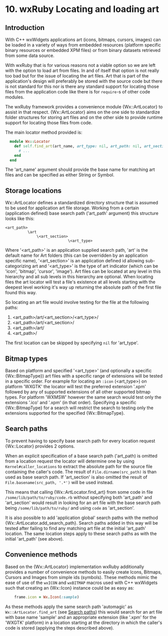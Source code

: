 <!--
# @markup markdown
# @title 10. wxRuby Locating and loading art
-->

# 10. wxRuby Locating and loading art

## Introduction

With C++ wxWidgets applications art (icons, bitmaps, cursors, images) can be loaded in a variety 
of ways from embedded resources (platform specific binary resources or embedded XPM files) or from
binary datasets retrieved from some data source.  

With wxRuby that is for various reasons not a viable option so we are left with the option to
load art from files. In and of itself that option is not really too bad but for the issue of locating 
the art files.
Art that is part of the application's design will preferably be stored with the source code but there
is not standard for this nor is there any standard support for locating those files from the application
code like there is for `require`-s of other code modules.

The wxRuby framework provides a convenience module {Wx::ArtLocator} to assist in that respect.
{Wx::ArtLocator} aims on the one side to standardize folder structures for storing art files and on the
other side to provide runtime support for locating those files from code.

The main locator method provided is:

```ruby
  module Wx::Locator
    def self.find_art(art_name, art_type: nil, art_path: nil, art_section: nil, bmp_type: nil)
      # ...
    end
  end
```

The 'art_name' argument should provide the base name for matching art files and can be specified as either
String or Symbol.

## Storage locations

Wx::ArtLocator defines a standardized directory structure that is assumed to be used for application art
file storage.
Working from a certain (application defined) base search path ('art_path' argument) this structure looks like this:

    <art_path>
              \art
                  \<art_section>
                                \<art_type>

Where '<art_path>' is an application supplied search path, 'art' is the default name for Art folders (this can be overridden by an application specific name),
'<art_section>' is an application defined id allowing sub-categorizing art and '<art_type>' is the type of art indicator 
(which can be 'icon', 'bitmap', 'cursor', 'image').
Art files can be located at any level in this hierarchy and all sub levels in this hierarchy are optional. 
When locating files the art locator will test a file's existence at all levels starting with the
deepest level working it's way up returning the absolute path of the first file found this way.

So locating an art file would involve testing for the file at the following paths:
1. \<art_path>/art/<art_section>/<art_type>/
2. \<art_path>/art/<art_section>/
3. \<art_path>/art/
4. \<art_path>/

The first location can be skipped by specifying `nil` for 'art_type'.

## Bitmap types

Based on platform and specified '<art_type>' (and optionally a specific {Wx::BitmapType}) art files with a specific
range of extensions will be tested in a specific order.
For example for locating an `:icon` (<art_type>) on platform 'WXGTK' the locator will test the preferred extension
'.xpm' followed by any of supported extensions of all other supported bitmap types.
For platform 'WXMSW' however the same search would test only the extensions '.ico' and '.xpm' (in that
order).
Specifying a specific {Wx::BitmapType} for a search will restrict the search to testing only the extensions supported
for the specified {Wx::BitmapType}.

## Search paths

To prevent having to specify base search path for every location request {Wx::Locator} provides 2 options.

When an explicit specification of a base search path ('art_path) is omitted from a location request the locator
will determine one by using `Kernel#caller_locations` to extract the absolute path for the source file containing
the caller's code. The result of `File.dirname(src_path)` is than used as base search path.
If 'art_section' is also omitted the result of `File.basename(src_path, '.*')` will be used instead.

This means that calling {Wx::ArtLocator.find_art} from some code in file `/some/lib/path/to/ruby/code.rb` without 
specifying both 'art_path' and 'art_section' would result in looking for an art file with the base search path
being `/some/lib/path/to/ruby/` and using `code` as 'art_section'.

It is also possible to add 'application global' search paths with the method {Wx::ArtLocator.add_search_path}.
Search paths added in this way will be tested after failing to find any matching art file at the initial 'art_path'
location. The same location steps apply to these search paths as with the initial 'art_path' (see above).

## Convenience methods

Based on the {Wx::ArtLocator} implementation wxRuby additionally provides a number of convenience methods to
easily create Icons, Bitmaps, Cursors and Images from simple ids (symbols).
These methods mimic the ease of use of the `wxICON` and `wxBITMAP` macros used with C++ wxWidgets such that
creating an {Wx::Icon} instance could be as easy as:

```ruby
    frame.icon = Wx.Icon(:sample)
```

As these methods apply the same search path 'automagic' as `Wx::ArtLocator.find_art` (see [Search paths](#Search-paths))
this would search for an art file with base name 'sample' and an appropriate extension (like '.xpm' for the 'WXGTK' platform)
in a location starting at the directory in which the caller's code is stored (applying the steps described above).
